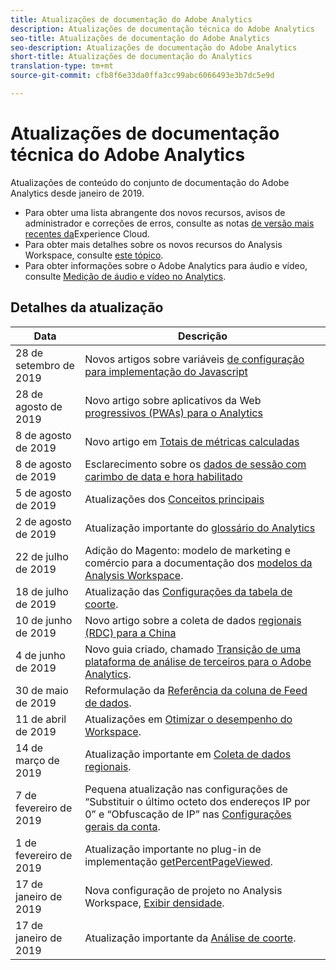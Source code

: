 ```yaml
---
title: Atualizações de documentação do Adobe Analytics
description: Atualizações de documentação técnica do Adobe Analytics
seo-title: Atualizações de documentação do Adobe Analytics
seo-description: Atualizações de documentação do Adobe Analytics
short-title: Atualizações de documentação do Analytics
translation-type: tm+mt
source-git-commit: cfb8f6e33da0ffa3cc99abc6066493e3b7dc5e9d

---
```



# Atualizações de documentação técnica do Adobe Analytics

Atualizações de conteúdo do conjunto de documentação do Adobe Analytics desde janeiro de 2019.

* Para obter uma lista abrangente dos novos recursos, avisos de administrador e correções de erros, consulte as notas [de versão mais recentes da](https://marketing.adobe.com/resources/help/en_US/whatsnew/)Experience Cloud.
* Para obter mais detalhes sobre os novos recursos do Analysis Workspace, consulte [este tópico](/help/analyze/analysis-workspace/new-features-in-analysis-workspace.md).
* Para obter informações sobre o Adobe Analytics para áudio e vídeo, consulte [Medição de áudio e vídeo no Analytics](https://docs.adobe.com/content/help/en/media-analytics/using/media-overview.html).

## Detalhes da atualização

| Data | Descrição |
|---|---|
| 28 de setembro de 2019 | Novos artigos sobre variáveis [de configuração para implementação do Javascript](https://docs.adobe.com/content/help/en/analytics/implementation/javascript-implementation/variables-analytics-reporting/configuration-variables.html) |
| 28 de agosto de 2019 | Novo artigo sobre aplicativos da Web [progressivos (PWAs) para o Analytics](https://docs.adobe.com/content/help/en/analytics/analyze/pwa/pwa.html) |
| 8 de agosto de 2019 | Novo artigo em [Totais de métricas calculadas](/help/components/c-calcmetrics/cm-totals.md) |
| 8 de agosto de 2019 | Esclarecimento sobre os [dados de sessão com carimbo de data e hora habilitado](/help/admin/admin/timestamp-optional.md) |
| 5 de agosto de 2019 | Atualizações dos [Conceitos principais](/help/analyze/reports-analytics/key-concepts.md) |
| 2 de agosto de 2019 | Atualização importante do [glossário do Analytics](/help/technotes/terms.md) |
| 22 de julho de 2019 | Adição do Magento: modelo de marketing e comércio para a documentação dos [modelos da Analysis Workspace](/help/analyze/analysis-workspace/build-workspace-project/starter-projects.md). |
| 18 de julho de 2019 | Atualização das [Configurações da tabela de coorte](/help/analyze/analysis-workspace/visualizations/cohort-table/t-cohort.md). |
| 10 de junho de 2019 | Novo artigo sobre a coleta de dados [regionais (RDC) para a China](https://docs.adobe.com/content/help/en/analytics/technotes/rdc/rdc-china.html) |
| 4 de junho de 2019 | Novo guia criado, chamado [Transição de uma plataforma de análise de terceiros para o Adobe Analytics](../technotes/ga-to-aa/home.md). |
| 30 de maio de 2019 | Reformulação da [Referência da coluna de Feed de dados](../export/analytics-data-feed/c-df-contents/datafeeds-reference.md). |
| 11 de abril de 2019 | Atualizações em [Otimizar o desempenho do Workspace](../analyze/analysis-workspace/optimizing-performance.md). |
| 14 de março de 2019 | Atualização importante em [Coleta de dados regionais](../technotes/rdc/regional-data-collection.md). |
| 7 de fevereiro de 2019 | Pequena atualização nas configurações de “Substituir o último octeto dos endereços IP por 0” e “Obfuscação de IP” nas [Configurações gerais da conta](../admin/admin/general-acct-settings-admin.md). |
| 1 de fevereiro de 2019 | Atualização importante no plug-in de implementação [getPercentPageViewed](../implement/js-implementation/plugins/getpercentpageviewed.md). |
| 17 de janeiro de 2019 | Nova configuração de projeto no Analysis Workspace, [Exibir densidade](../analyze/analysis-workspace/build-workspace-project/view-density.md). |
| 17 de janeiro de 2019 | Atualização importante da [Análise de coorte](../analyze/analysis-workspace/visualizations/cohort-table/cohort-analysis.md). |
